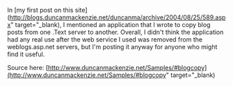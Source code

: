 In [my first post on this site](http://blogs.duncanmackenzie.net/duncanma/archive/2004/08/25/589.aspx" target="_blank), I mentioned an application that I wrote to copy blog posts from one .Text server to another. Overall, I didn't think the application had any real use after the web service I used was removed from the weblogs.asp.net servers, but I'm posting it anyway for anyone who might find it useful.

Source here: [http://www.duncanmackenzie.net/Samples/#blogcopy](http://www.duncanmackenzie.net/Samples/#blogcopy" target="_blank)